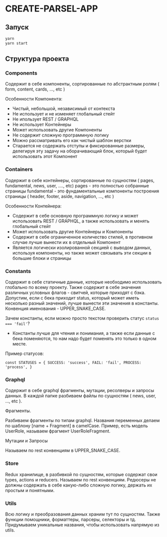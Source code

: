 # CREATE-PARSEL-APP

## Запуск

```bash
yarn
yarn start
```

## Структура проекта

### Components

Содержит в себе компоненты, сортированные по абстрактным ролям ( form, content, cards, ..., etc ) 

Особенности Компонента:

- Чистый, небольшой, независимый от контекста
- Не использует и не изменяет глобальный стейт
- Не ипользует REST / GRAPHQL
- Не использует Контейнеры
- Может использовать другие Компоненты
- Не содержит сложную программную логику
- Можно рассматривать его как чистый шаблон верстки
- Старается не содержать отступы и фиксированные размеры, делегируя эту задачу на оборачивающий блок, который будет использовать этот Компонент


### Containers

Содержит в себе контейнеры, сортированные по сущностям ( pages, fundamental, news, user, ...., etc)
pages - это полностью собранные страницы
fundamental - это фундаментальные компоненты построения страницы ( header, footer, aside, navigation, ..., etc )

Особенности Контейнера:

- Содержит в себе основную программную логику и может использовать REST / GRAPHQL, а также использовать и менять глобальный стейт
- Может использовать другие Контейнеры и Компоненты
- Содержит в себе ограниченное количество стилей, в противном случае лучше вынести их в отдельный Компонент
- Является логически изолированной секцией с выводом данных, используя компоненты, но также может связывать эти секции в большие блоки и страницы

### Constants

Содержит в себе статичные данные, которые необходимо использовать глобально по всему проекту. Также содержит в себе значения различных условных флагов - свитчей, которые приходят с бэка. Допустим, если с бека приходит status, который может иметь несколько разный значений, лучше вынести эти значения в константы. Конвенция именования - UPPER_SNAKE_CASE.

Зачем константы, если можно просто текстом проверить статус ` status === 'fail' `?
- Константы лучше для чтения и понимания, а также если данные с бека поменяются, то нам надо будет поменять это только в одном месте.

Пример статусов:

`
  const STATUSES = {
    SUCCESS: 'success',
    FAIL: 'fail',
    PROCESS: 'process',
  }
`

### Graphql

Содержит в себе graphql фрагменты, мутации, ресолверы и запросы данных. В каждой папке разбиваем файлы по сущностям ( news, user, ..., etc ). 

Фрагменты.

Разбиваем фрагменты по типам graphql. Названия переменных делаем по шаблону [name + Fragment] в camelCase. Пример, есть модель UserRole, называем фрагмент UserRoleFragment.

Мутации и Запросы

Называем по rest конвенциям в UPPER_SNAKE_CASE.

### Store

Redux хранилище, в разбивкой по сущностям, которые содержат свои types, actions и reducers. Называем по rest конвенциям. Редюсеры не должны содержать в себе какую-либо сложную логику, держать их простым и понятными. 

### Utils

Всю логику и преобразования данных храним тут по сущностям. Также функции помощники, форматтеры, парсеры, селекторы и тд. Придумываем уникальные названия, чтобы использовать напрямую из utils.
